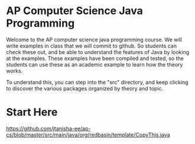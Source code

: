 AP Computer Science Java Programming
=====

Welcome to the AP computer science java programming course. We will write examples in
class that we will commit to github. So students can check these out, and be able to
understand the features of Java by looking at the examples. These examples have been
compiled and tested, so the students can use these as an academic example to learn how
the theory works.

To understand this, you can step into the "src" directory, and keep clicking to discover
the various packages organized by theory and topic.

Start Here
=====
https://github.com/jtanisha-ee/ap-cs/blob/master/src/main/java/org/redbasin/template/CopyThis.java


